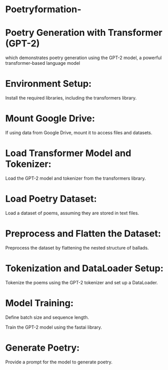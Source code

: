 # Poetryformation-

# Poetry Generation with Transformer (GPT-2)
which demonstrates poetry generation using the GPT-2 model, a powerful transformer-based language model

# Environment Setup:
Install the required libraries, including the transformers library.

# Mount Google Drive:
If using data from Google Drive, mount it to access files and datasets.

# Load Transformer Model and Tokenizer:
Load the GPT-2 model and tokenizer from the transformers library.

# Load Poetry Dataset:
Load a dataset of poems, assuming they are stored in text files.

# Preprocess and Flatten the Dataset:
Preprocess the dataset by flattening the nested structure of ballads.

# Tokenization and DataLoader Setup:
Tokenize the poems using the GPT-2 tokenizer and set up a DataLoader.

# Model Training:
Define batch size and sequence length.

Train the GPT-2 model using the fastai library.

# Generate Poetry:
Provide a prompt for the model to generate poetry.
